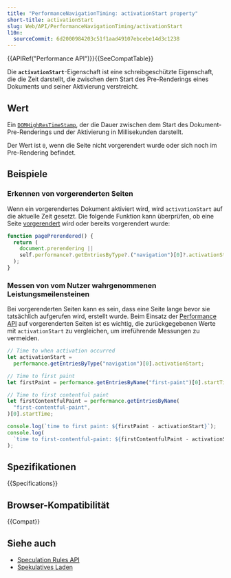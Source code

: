 ```yaml
---
title: "PerformanceNavigationTiming: activationStart property"
short-title: activationStart
slug: Web/API/PerformanceNavigationTiming/activationStart
l10n:
  sourceCommit: 6d2000984203c51f1aad49107ebcebe14d3c1238
---
```


{{APIRef("Performance API")}}{{SeeCompatTable}}

Die **`activationStart`**-Eigenschaft ist eine schreibgeschützte Eigenschaft, die die Zeit darstellt, die zwischen dem Start des Pre-Renderings eines Dokuments und seiner Aktivierung verstreicht.

## Wert

Ein [`DOMHighResTimeStamp`](/de/docs/Web/API/DOMHighResTimeStamp), der die Dauer zwischen dem Start des Dokument-Pre-Renderings und der Aktivierung in Millisekunden darstellt.

Der Wert ist `0`, wenn die Seite nicht vorgerendert wurde oder sich noch im Pre-Rendering befindet.

## Beispiele

### Erkennen von vorgerenderten Seiten

Wenn ein vorgerendertes Dokument aktiviert wird, wird `activationStart` auf die aktuelle Zeit gesetzt. Die folgende Funktion kann überprüfen, ob eine Seite [vorgerendert](/de/docs/Web/API/Document/prerendering) wird oder bereits vorgerendert wurde:

```js
function pagePrerendered() {
  return (
    document.prerendering ||
    self.performance?.getEntriesByType?.("navigation")[0]?.activationStart > 0
  );
}
```

### Messen von vom Nutzer wahrgenommenen Leistungsmeilensteinen

Bei vorgerenderten Seiten kann es sein, dass eine Seite lange bevor sie tatsächlich aufgerufen wird, erstellt wurde. Beim Einsatz der [Performance API](/de/docs/Web/API/Performance_API) auf vorgerenderten Seiten ist es wichtig, die zurückgegebenen Werte mit `activationStart` zu vergleichen, um irreführende Messungen zu vermeiden.

```js
// Time to when activation occurred
let activationStart =
  performance.getEntriesByType("navigation")[0].activationStart;

// Time to first paint
let firstPaint = performance.getEntriesByName("first-paint")[0].startTime;

// Time to first contentful paint
let firstContentfulPaint = performance.getEntriesByName(
  "first-contentful-paint",
)[0].startTime;

console.log(`time to first paint: ${firstPaint - activationStart}`);
console.log(
  `time to first-contentful-paint: ${firstContentfulPaint - activationStart}`,
);
```

## Spezifikationen

{{Specifications}}

## Browser-Kompatibilität

{{Compat}}

## Siehe auch

- [Speculation Rules API](/de/docs/Web/API/Speculation_Rules_API)
- [Spekulatives Laden](/de/docs/Web/Performance/Guides/Speculative_loading)

